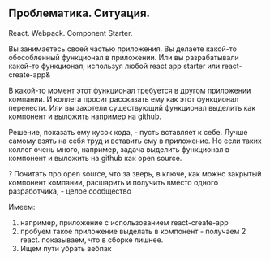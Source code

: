 ## Проблематика. Ситуация. 

React. Webpack. Component Starter. 

Вы занимаетесь своей частью приложения. 
Вы делаете какой-то обособленный функционал в приложении.
Или вы разрабатывали какой-то функционал, используя любой react app starter или react-create-app&

В какой-то момент этот функционал требуется в другом приложении компании.
И коллега просит рассказать ему как этот функционал перенести.
Или вы захотели существующий функционал выделить как компонент и выложить например на github.

Решение, показать ему кусок кода, - пусть вставляет к себе. Лучше самому взять на себя труд и вставить ему в приложение.
Но если таких коллег очень много, например, задача выделить функционал в компонент и выложить на github как open source.

? Почитать про open source, что за зверь, в ключе, как можно закрытый компонент компании, расшарить и получить вместо одного разработчика, - целое сообщество

Имеем:

1. например, приложение с использованием react-create-app
2. пробуем такое приложение выделать в компонент - получаем 2 react. показываем, что в сборке лишнее.
3. Ищем пути убрать вебпак
